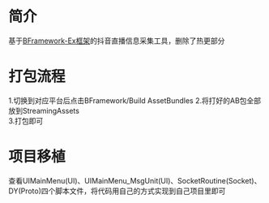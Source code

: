# 简介
基于<a href='https://github.com/ToxicStar8/BFramework-Ex'>BFramework-Ex框架</a>的抖音直播信息采集工具，删除了热更部分

# 打包流程
1.切换到对应平台后点击BFramework/Build AssetBundles
2.将打好的AB包全部放到StreamingAssets</br>
3.打包即可</br>

# 项目移植
查看UIMainMenu(UI)、UIMainMenu_MsgUnit(UI)、SocketRoutine(Socket)、DY(Proto)四个脚本文件，将代码用自己的方式实现到自己项目里即可</br>
